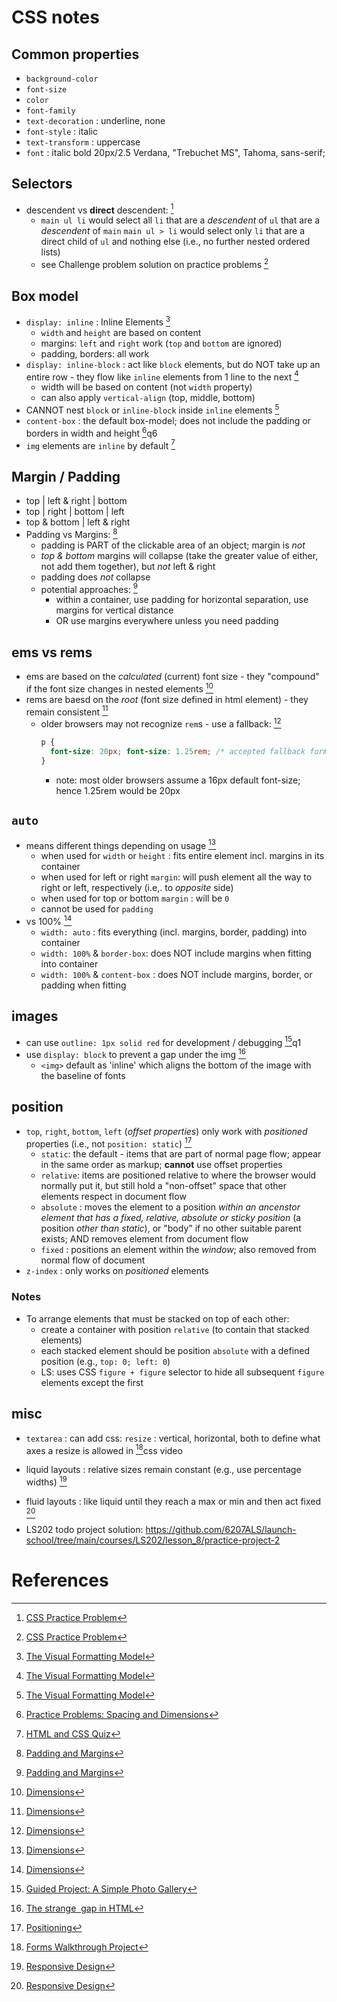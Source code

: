 # CSS notes

## Common properties
- `background-color`
- `font-size`
- `color`
- `font-family`
- `text-decoration` : underline, none
- `font-style` : italic
- `text-transform` : uppercase
- `font` : italic bold 20px/2.5 Verdana, "Trebuchet MS", Tahoma, sans-serif;

## Selectors
- descendent vs **direct** descendent: [^1]
  - `main ul li` would select all `li` that are a *descendent* of `ul` that are a *descendent* of `main`
  `main ul > li` would select only `li` that are a direct child of `ul` and nothing else (i.e., no further nested ordered lists)
  - see Challenge problem solution on practice problems [^1]

## Box model
- `display: inline` : Inline Elements [^2]
  - `width` and `height` are based on content
  - margins: `left` and `right` work (`top` and `bottom` are ignored)
  - padding, borders: all work
- `display: inline-block` : act like `block` elements, but do NOT take up an entire row - they flow like `inline` elements from 1 line to the next [^2]
  - width will be based on content (not `width` property)
  - can also apply `vertical-align` (top, middle, bottom)
- CANNOT nest `block` or `inline-block` inside `inline` elements [^2]
- `content-box` : the default box-model; does not include the padding or borders in width and height [^5]q6
- `img` elements are `inline` by default [^6]

## Margin / Padding
- top   |      left & right      |   bottom
- top   |   right   |   bottom   |   left
-    top & bottom   |   left & right
- Padding vs Margins: [^3]
  - padding is PART of the clickable area of an object;  margin is *not*
  - *top & bottom* margins will collapse (take the greater value of either, not add them together), but *not* left & right
  - padding does *not* collapse
  - potential approaches: [^3]
    - within a container, use padding for horizontal separation, use margins for vertical distance
    - OR use margins everywhere unless you need padding

## ems vs rems
- ems are based on the *calculated* (current) font size - they "compound" if the font size changes in nested elements [^4]
- rems are baesd on the *root* (font size defined in html element) - they remain consistent [^4]
  - older browsers may not recognize `rem`s - use a fallback: [^4]
    ```css
    p {
      font-size: 20px; font-size: 1.25rem; /* accepted fallback formatting */
    }
    ```
    - note: most older browsers assume a 16px default font-size; hence 1.25rem would be 20px

## `auto`
- means different things depending on usage [^4]
  - when used for `width` or `height` : fits entire element incl. margins in its container
  - when used for left or right `margin`: will push element all the way to right or left, respectively (i.e,. to *opposite* side)
  - when used for top or bottom `margin` : will be `0`
  - cannot be used for `padding`
- vs 100% [^4]
  - `width: auto` : fits everything (incl. margins, border, padding) into container
  - `width: 100%` & `border-box`: does NOT include margins when fitting into container
  - `width: 100%` & `content-box` : does NOT include margins, border, or padding when fitting

## images
- can use `outline: 1px solid red` for development / debugging [^7]q1
- use `display: block` to prevent a gap under the img [^10]
  - `<img>` default as 'inline' which aligns the bottom of the image with the baseline of fonts

## position
- `top`, `right`, `bottom`, `left` (*offset properties*) only work with *positioned* properties (i.e., not `position: static`) [^9]
  - `static`: the default - items that are part of normal page flow; appear in the same order as markup; **cannot** use offset properties
  - `relative`: items are positioned relative to where the browser would normally put it, but still hold a "non-offset" space that other elements respect in document flow
  - `absolute` : moves the element to a position *within an ancenstor element that has a fixed, relative, absolute or sticky position* (a position *other than static*), or "body" if no other suitable parent exists; AND removes element from document flow
  - `fixed` : positions an element within the *window*; also removed from normal flow of document
- `z-index` : only works on *positioned* elements

### Notes
- To arrange elements that must be stacked on top of each other:
  - create a container with position `relative` (to contain that stacked elements)
  - each stacked element should be position `absolute` with a defined position (e.g., `top: 0; left: 0`)
  - LS:  uses CSS `figure + figure` selector to hide all subsequent `figure` elements except the first


## misc
- `textarea` : can add css: `resize` : vertical, horizontal, both to define what axes a resize is allowed in [^8]css video
- liquid layouts : relative sizes remain constant (e.g., use percentage widths) [^11]
- fluid layouts : like liquid until they reach a max or min and then act fixed [^11]

- LS202 todo project solution: https://github.com/6207ALS/launch-school/tree/main/courses/LS202/lesson_8/practice-project-2

# References
[^1]: [CSS Practice Problem](https://launchschool.com/lessons/4495fbf7/assignments/8e39567e)
[^2]: [The Visual Formatting Model](https://launchschool.com/lessons/f039db62/assignments/b7312e44)
[^3]: [Padding and Margins](https://launchschool.com/lessons/f039db62/assignments/599aa8b5)
[^4]: [ Dimensions](https://launchschool.com/lessons/f039db62/assignments/b237bc64)
[^5]: [Practice Problems: Spacing and Dimensions](https://launchschool.com/lessons/f039db62/assignments/01231289)
[^6]: [HTML and CSS Quiz](https://launchschool.com/quizzes/f3990794/)
[^7]: [Guided Project: A Simple Photo Gallery](https://launchschool.com/lessons/de86d90a/assignments/69d139b4)
[^8]: [Forms Walkthrough Project](https://launchschool.com/lessons/d4fbe0e0/assignments/222db9b7)
[^9]: [ Positioning](https://launchschool.com/lessons/e01b7c79/assignments/9724b485)
[^10]: [The strange <img> gap in HTML](https://dev.to/christiankaindl/the-strange-img-gap-in-html)
[^11]: [Responsive Design](https://launchschool.com/lessons/e01b7c79/assignments/64451750)